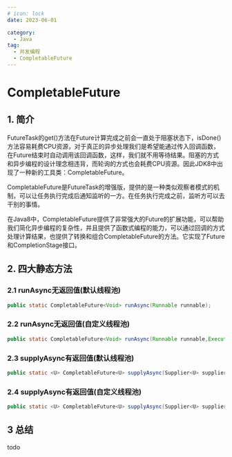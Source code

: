 ```yaml
---
# icon: lock
date: 2023-06-01

category:
  - Java
tag:
  - 并发编程
  - CompletableFuture
---
```

# CompletableFuture
## 1. 简介  

FutureTask的get()方法在Future计算完成之前会一直处于阻塞状态下，isDone()方法容易耗费CPU资源，对于真正的异步处理我们是希望能通过传入回调函数，在Future结束时自动调用该回调函数，这样，我们就不用等待结果。阻塞的方式和异步编程的设计理念相违背，而轮询的方式也会耗费CPU资源。因此JDK8中出现了一种新的工具类：CompletableFuture。

CompletableFuture是FutureTask的增强版，提供的是一种类似观察者模式的机制，可以让任务执行完成后通知监听的一方。在任务执行完成之前，监听方可以去干别的事情。

在Java8中，CompletableFuture提供了非常强大的Future的扩展功能，可以帮助我们简化异步编程的复杂性，并且提供了函数式编程的能力，可以通过回调的方式处理计算结果，也提供了转换和组合CompletableFuture的方法。它实现了Future和CompletionStage接口。

## 2. 四大静态方法
### 2.1 runAsync无返回值(默认线程池)
```java
public static CompletableFuture<Void> runAsync(Runnable runnable);
```

### 2.2 runAsync无返回值(自定义线程池)
```java
public static CompletableFuture<Void> runAsync(Runnable runnable,Executor executor);
```

### 2.3 supplyAsync有返回值(默认线程池)
```java
public static <U> CompletableFuture<U> supplyAsync(Supplier<U> supplier);
```

### 2.4 supplyAsync有返回值(自定义线程池)
```java
public static <U> CompletableFuture<U> supplyAsync(Supplier<U> supplier,Executor executor);
```

## 3 总结






todo
